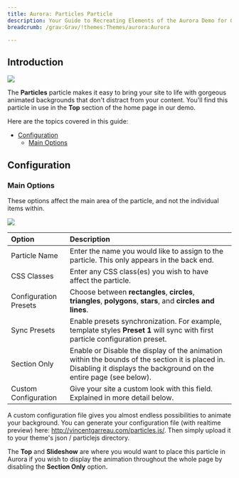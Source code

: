 ```yaml
---
title: Aurora: Particles Particle
description: Your Guide to Recreating Elements of the Aurora Demo for Grav
breadcrumb: /grav:Grav/!themes:Themes/aurora:Aurora

---
```


## Introduction

![](assets/particle_particles.jpeg)

The **Particles** particle makes it easy to bring your site to life with gorgeous animated backgrounds that don't distract from your content. You'll find this particle in use in the **Top** section of the home page in our demo.

Here are the topics covered in this guide:

* [Configuration](#configuration)
    - [Main Options](#main-options)

## Configuration

### Main Options 

These options affect the main area of the particle, and not the individual items within.

![](assets/particle_particles2.jpeg)

| Option                | Description                                                                                                                                                           |
| :-----                | :-----                                                                                                                                                                |
| Particle Name         | Enter the name you would like to assign to the particle. This only appears in the back end.                                                                           |
| CSS Classes           | Enter any CSS class(es) you wish to have affect the particle.                                                                                                         |
| Configuration Presets | Choose between **rectangles**, **circles**, **triangles**, **polygons**, **stars**, and **circles and lines**.                                                        |
| Sync Presets          | Enable presets synchronization. For example, template styles **Preset 1** will sync with first particle configuration preset.                                         |
| Section Only          | Enable or Disable the display of the animation within the bounds of the section it is placed in. Disabling it displays the background on the entire page (see below). |
| Custom Configuration  | Give your site a custom look with this field. Explained in more detail below.                                                                                         |

A custom configuration file gives you almost endless possibilities to animate your background. You can generate your configuration file (with realtime preview) here: http://vincentgarreau.com/particles.js/. Then simply upload it to your theme's json / particlejs directory.

The **Top** and **Slideshow** are where you would want to place this particle in Aurora if you wish to display the animation throughout the whole page by disabling the **Section Only** option.